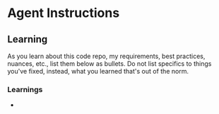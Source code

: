 # Agent Instructions

## Learning

As you learn about this code repo, my requirements, best practices, nuances, etc., list them below as bullets. Do not list specifics to things you've fixed, instead, what you learned that's out of the norm.

### Learnings

- 
